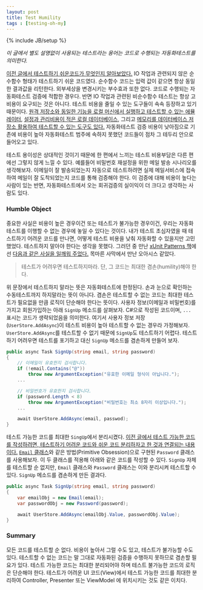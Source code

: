```yaml
---
layout: post
title: Test Humility
tags : [testing-oh-my]
---
```

{% include JB/setup %}

_이 글에서 별도 설명없이 사용되는 테스트라는 용어는 코드로 수행되는 자동화테스트를 의미한다._

[이전 글에서 테스트하기 쉬운코드가 무엇인지 알아보았다.](/testable-code) IO 작업과 관련되지 않은 순수함수 형태가 테스트하기 쉬운 코드였다. 순수함수 코드는 입력 값이 같으면 항상 동일한 결과값을 리턴한다. 외부세상을 변경시키는 부수효과 또한 없다. 코드로 수행되는 자동화테스트 검증에 적합한 경우다. 반면 IO 작업과 관련된 비순수함수 테스트는 항상 고비용이 요구되는 것은 아니다. 테스트 비용을 줄일 수 있는 도구들이 속속 등장하고 있기 때문이다. [원격 저장소와 동일한 기능을 로컬 머신에서 실행하고 테스트할 수 있는 에뮬레이터](https://docs.microsoft.com/en-us/azure/storage/common/storage-use-emulator), [설정과 관리비용이 적은 로컬 데이터베이스](https://docs.microsoft.com/en-us/sql/database-engine/configure-windows/sql-server-2016-express-localdb), 그리고 [메모리를 데이터베이스 저장소 활용하여 테스트할 수 있는 도구도 있다.](https://docs.microsoft.com/en-us/ef/core/providers/in-memory/) 자동화테스트 검증 비용이 낮아짐으로 기존에 비용이 높아 자동화테스트 범주에 속하지 못했던 코드들이 점차 그 테두리 안으로 들어오고 있다.

테스트 용이성은 상대적인 것이기 때문에 한 편에서 느끼는 테스트 비용부담은 다른 편에선 그렇지 않게 느낄 수 있다. 예를들어 비밀번호 재설정을 위한 메일 발송 시나리오를 생각해보자. 이메일이 잘 발송되었는지 자동으로 테스트하려면 실제 메일서비스에 접속하여 메일이 잘 도착되었는지 코드를 통해 검증해야 한다. 이 검증에 대해 비용이 높다는 사람이 있는 반면, 자동화테스트에서 오는 회귀검증의 실이익이 더 크다고 생각하는 사람도 있다. 

<!-- break -->

### Humble Object

중요한 사실은 비용이 높은 경우이건 또는 테스트가 불가능한 경우이건, 우리는 자동화테스트를 이행할 수 없는 경우에 놓일 수 있다는 것이다. 내가 테스트 초심자였을 때 테스트하기 어려운 코드를 만나면, 어떻게 테스트 비용을 낮춰 자동화할 수 있을지만 고민했었다. 테스트하지 말아야 한다는 생각을 못했다. 그러던 중 만난 [xUnit Patterns 책](https://www.amazon.com/xUnit-Test-Patterns-Refactoring-Code/dp/0131495054)에선 [다음과 같은 사실을 일깨워 주었다.](http://xunitpatterns.com/Humble%20Object.html) 목마른 사막에서 만난 오아시스 같았다.

> 테스트가 어려우면 테스트하지마라. 단, 그 코드는 최대한 겸손(humility)해야 한다.

위 문장에서 테스트하지 말라는 뜻은 자동화테스트에 한정된다. 손과 눈으로 확인하는 수동테스트까지 하지말라는 뜻이 아니다. 겸손은 테스트할 수 없는 코드는 최대한 테스트가 필요없을 만큼 로직이 단순해야 한다는 뜻이다. 사용자 정보(이메일과 비밀번호)를 가지고 회원가입하는 아래 `SignUp` 메소드를 살펴보자. C#으로 작성된 코드이며, `...` 표시는 코드가 생략되었음을 의미한다. 여기서 사용자 정보 저장(`UserStore.AddAsync`)이 테스트 비용이 높아 테스트할 수 없는 경우라 가정해보자. `UserStore.AddAsync`를 테스트할 수 없기 때문에 `SignUp`도 테스트하기 어렵다. 테스트하기 어려우면 테스트를 포기하고 대신 `SignUp` 메소드를 겸손하게 만들어 보자.

```c#
public async Task SignUp(string email, string password)
{
    // 이메일이 유효한지 검사합니다.
    if (!email.Contains("@"))
        throw new ArgumentException("유효한 이메일 형식이 아닙니다.");
    ...

    // 비밀번호가 유효한지 검사합니다.
    if (password.Length < 8)
        throw new ArgumentException("비밀번호는 최소 8자리 이상입니다.");
    ...

    await UserStore.AddAsync(email, passwod);
}
```

테스트 가능한 코드를 최대한 `SingUp`에서 분리시켰다. [이전 글에서 테스트 가능한 코드를 작성하려면, 테스트하기 어려운 코드와 쉬운 코드 분리하자고 한 것과 연결되는 내용이다.](/how-to-write-more-testable-code#테스트하기-어려운-코드와-쉬운-코드-분리) [`Email` 클래스](/how-to-write-more-testable-code#테스트하기-어려운-코드와-쉬운-코드-분리)와 같은 방법(Primitive Obsession)으로 구현된 `Password` 클래스를 사용해보자. 이 두 클래스를 적용해 아래와 같은 코드를 작성할 수 있다. `SignUp` 자체를 테스트할 순 없지만, `Email` 클래스와 `Password` 클래스는 이와 분리시켜 테스트할 수 있다. `SignUp` 메소드를 겸손하게 만든 결과다.

```c#
public async Task SignUp(string email, string password)
{
    var emailObj = new Email(email);
    var passwordObj = new Password(password);

    await UserStore.AddAsync(emailObj.Value, passwordObj.Value);
}
```

### Summary

모든 코드를 테스트할 순 없다. 비용이 높아서 그럴 수도 있고, 테스트가 불가능할 수도 있다. 테스트할 수 없는 코드는 말 그대로 자동화된 검증을 수행하지 못하므로 겸손할 필요가 있다. 테스트 가능한 코드는 최대한 분리되어야 하며 테스트 불가능한 코드의 로직은 단순해야 한다. 테스트가 어려운 UI 코드(View)에서 테스트 가능한 코드를 최대한 분리하여 Controller, Presenter 또는 ViewModel 에 위치시키는 것도 같은 이치다.